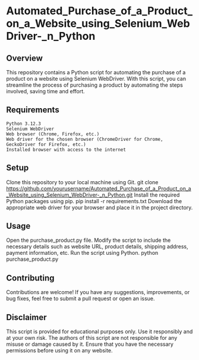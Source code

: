 # Automated_Purchase_of_a_Product_on_a_Website_using_Selenium_WebDriver-_n_Python
Overview
---------
This repository contains a Python script for automating the purchase of a product on a website using Selenium WebDriver. With this script, you can streamline the process of purchasing a product by automating the steps involved, saving time and effort.

Requirements
--------------
```
Python 3.12.3
Selenium WebDriver
Web browser (Chrome, Firefox, etc.)
Web driver for the chosen browser (ChromeDriver for Chrome, GeckoDriver for Firefox, etc.)
Installed browser with access to the internet
```
Setup
-----
Clone this repository to your local machine using Git.
git clone https://github.com/yourusername/Automated_Purchase_of_a_Product_on_a_Website_using_Selenium_WebDriver-_n_Python.git
Install the required Python packages using pip.
pip install -r requirements.txt
Download the appropriate web driver for your browser and place it in the project directory.

Usage
-----
Open the purchase_product.py file.
Modify the script to include the necessary details such as website URL, product details, shipping address, payment information, etc.
Run the script using Python.
python purchase_product.py

Contributing
-------------
Contributions are welcome! If you have any suggestions, improvements, or bug fixes, feel free to submit a pull request or open an issue.

Disclaimer
-----------
This script is provided for educational purposes only. Use it responsibly and at your own risk. The authors of this script are not responsible for any misuse or damage caused by it. Ensure that you have the necessary permissions before using it on any website.

